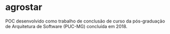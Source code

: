 # agrostar
POC desenvolvido como trabalho de conclusão de curso da pós-graduação de Arquitetura de Software (PUC-MG) concluída em 2018.
